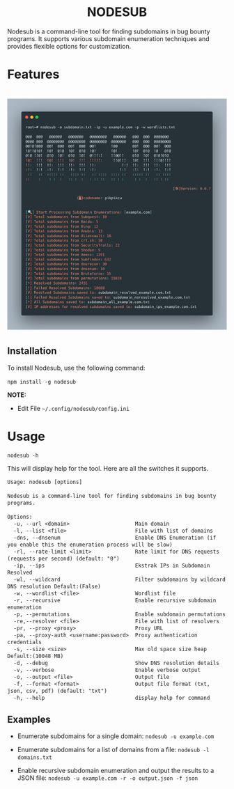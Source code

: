 <h1 align="center">
  NODESUB
  <br>
</h1>

Nodesub is a command-line tool for finding subdomains in bug bounty programs. It supports various subdomain enumeration techniques and provides flexible options for customization.

# Features

<h1 align="left">
  <img src="nodesub.png" alt="subfinder" width="700px"></a>
  <br>
</h1>

## Installation

To install Nodesub, use the following command:

`npm install -g nodesub`

**NOTE:**

- Edit File `~/.config/nodesub/config.ini`

# Usage

```
nodesub -h
```

This will display help for the tool. Here are all the switches it supports.

```
Usage: nodesub [options]

Nodesub is a command-line tool for finding subdomains in bug bounty programs.

Options:
  -u, --url <domain>                     Main domain
  -l, --list <file>                      File with list of domains
  -dns, --dnsenum                        Enable DNS Enumeration (if you enable this the enumeration process will be slow)
  -rl, --rate-limit <limit>              Rate limit for DNS requests (requests per second) (default: "0")
  -ip, --ips                             Ekstrak IPs in Subdomain Resolved
  -wl, --wildcard                        Filter subdomains by wildcard DNS resolution Default:(False)
  -w, --wordlist <file>                  Wordlist file
  -r, --recursive                        Enable recursive subdomain enumeration
  -p, --permutations                     Enable subdomain permutations
  -re,--resolver <file>                  File with list of resolvers
  -pr, --proxy <proxy>                   Proxy URL
  -pa, --proxy-auth <username:password>  Proxy authentication credentials
  -s, --size <size>                      Max old space size heap Default:(10048 MB)
  -d, --debug                            Show DNS resolution details
  -v, --verbose                          Enable verbose output
  -o, --output <file>                    Output file
  -f, --format <format>                  Output file format (txt, json, csv, pdf) (default: "txt")
  -h, --help                             display help for command
```
## Examples

- Enumerate subdomains for a single domain:
  	`nodesub -u example.com`

- Enumerate subdomains for a list of domains from a file:
	`nodesub -l domains.txt`

- Enable recursive subdomain enumeration and output the results to a JSON file:
	`nodesub -u example.com -r -o output.json -f json`
